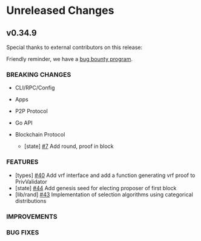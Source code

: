 # Unreleased Changes

## v0.34.9

Special thanks to external contributors on this release:

Friendly reminder, we have a [bug bounty program](https://hackerone.com/tendermint).

### BREAKING CHANGES

- CLI/RPC/Config

- Apps

- P2P Protocol

- Go API

- Blockchain Protocol
  - [state] [\#7](https://github.com/line/tendermint/issues/7) Add round, proof in block

### FEATURES
- [types] [\#40](https://github.com/line/tendermint/issues/40) Add vrf interface and add a function generating vrf proof to PrivValidator
- [state] [\#44](https://github.com/line/tendermint/issues/44) Add genesis seed for electing proposer of first block
- [lib/rand] [\#43](https://github.com/line/tendermint/issues/43) Implementation of selection algorithms using categorical distributions

### IMPROVEMENTS

### BUG FIXES

